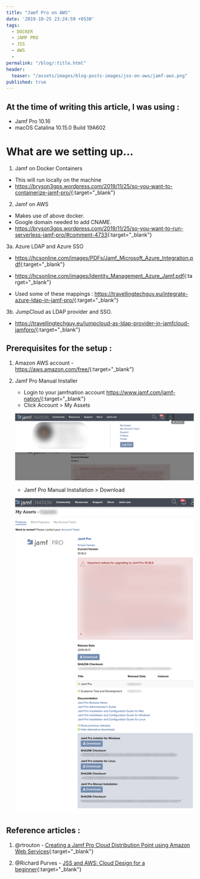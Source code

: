 ```yaml
---
title: "Jamf Pro on AWS"
date: '2019-10-25 23:24:59 +0530'
tags:
  - DOCKER
  - JAMF PRO
  - JSS
  - AWS
  -
permalink: "/blog/:title.html"
header:
  teaser: "/assets/images/blog-posts-images/jss-on-aws/jamf-aws.png"
published: true
---
```


## At the time of writing this article, I was using :

- Jamf Pro 10.16
- macOS Catalina 10.15.0 Build 19A602


# What are we setting up...

1. Jamf on Docker Containers
- This will run locally on the machine
- <https://bryson3gps.wordpress.com/2019/11/25/so-you-want-to-containerize-jamf-pro/>{:target="_blank"}

2. Jamf on AWS
- Makes use of above docker.
- Google domain needed to add CNAME.
- <https://bryson3gps.wordpress.com/2019/11/25/so-you-want-to-run-serverless-jamf-pro/#comment-4733>{:target="_blank"}

3a. Azure LDAP and Azure SSO

- <https://hcsonline.com/images/PDFs/Jamf_Microsoft_Azure_Integration.pdf>{:target="_blank"}
- <https://hcsonline.com/images/Identity_Management_Azure_Jamf.pdf>{:target="_blank"}

- Used some of these mappings : <https://travellingtechguy.eu/integrate-azure-ldap-in-jamf-pro/>{:target="_blank"}

3b. JumpCloud as LDAP provider and SSO.

- <https://travellingtechguy.eu/jumpcloud-as-ldap-provider-in-jamfcloud-jamfpro/>{:target="_blank"}




## Prerequisites for the setup :

1. Amazon AWS account - <https://aws.amazon.com/free/>{:target="_blank"}
2. Jamf Pro Manual Installer
	- Login to your jamfnation account <https://www.jamf.com/jamf-nation/>{:target="_blank"}
    - Click Account > My Assets

    ![1.png](/assets/images/blog-posts-images/jss-on-aws/1.png)

    - Jamf Pro Manual Installation > Download

    ![2.png](/assets/images/blog-posts-images/jss-on-aws/2.png)


## Reference articles :

1. @rtrouton - [Creating a Jamf Pro Cloud Distribution Point using Amazon Web Services](https://derflounder.wordpress.com/2017/03/07/creating-a-jamf-pro-cloud-distribution-point-using-amazon-web-services/){:target="_blank"}

2. @Richard Purves - [JSS and AWS: Cloud Design for a beginner](https://www.richard-purves.com/2017/03/09/jss-and-aws-cloud-design-for-a-beginner/){:target="_blank"}
